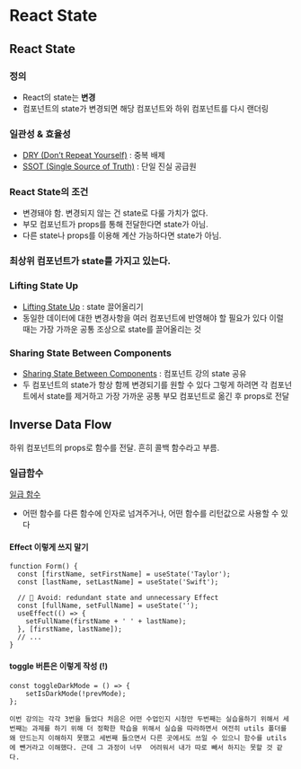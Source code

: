 # React State

## React State

### 정의

* React의 state는 **변경**
* 컴포넌트의 state가 변경되면 해당 컴포넌트와 하위 컴포넌트를 다시 랜더링

### 일관성 & 효율성

* [DRY (Don’t Repeat Yourself)](https://ko.wikipedia.org/wiki/%EC%A4%91%EB%B3%B5%EB%B0%B0%EC%A0%9C) : 중복 배제
* [SSOT (Single Source of Truth)](https://ko.wikipedia.org/wiki/%EB%8B%A8%EC%9D%BC\_%EC%A7%84%EC%8B%A4\_%EA%B3%B5%EA%B8%89%EC%9B%90) : 단일 진실 공급원

### React State의 조건

* 변경돼야 함. 변경되지 않는 건 state로 다룰 가치가 없다.
* 부모 컴포넌트가 props를 통해 전달한다면 state가 아님.
* 다른 state나 props를 이용해 계산 가능하다면 state가 아님.

### 최상위 컴포넌트가 state를 가지고 있는다.

### Lifting State Up

* [Lifting State Up](https://ko.legacy.reactjs.org/docs/lifting-state-up.html) : state 끌어올리기
* 동일한 데이터에 대한 변경사항을 여러 컴포넌트에 반영해야 할 필요가 있다 이럴 때는 가장 가까운 공통 조상으로 state를 끌어올리는 것

### Sharing State Between Components

* [Sharing State Between Components](https://ko.react.dev/learn/sharing-state-between-components) : 컴포넌트 강의 state 공유
* 두 컴포넌트의 state가 항상 함께 변경되기를 원할 수 있다 그렇게 하려면 각 컴포넌트에서 state를 제거하고 가장 가까운 공통 부모 컴포넌트로 옮긴 후 props로 전달

## Inverse Data Flow

하위 컴포넌트의 props로 함수를 전달. 흔히 콜백 함수라고 부름.

### 일급함수

[일급 함수](https://developer.mozilla.org/ko/docs/Glossary/First-class\_Function)

* 어떤 함수를 다른 함수에 인자로 넘겨주거나, 어떤 함수를 리턴값으로 사용할 수 있다



#### Effect 이렇게 쓰지 말기&#x20;

```
function Form() {
  const [firstName, setFirstName] = useState('Taylor');
  const [lastName, setLastName] = useState('Swift');

  // 🔴 Avoid: redundant state and unnecessary Effect
  const [fullName, setFullName] = useState('');
  useEffect(() => {
    setFullName(firstName + ' ' + lastName);
  }, [firstName, lastName]);
  // ...
}
```

#### toggle 버튼은 이렇게 작성 (!)

```
const toggleDarkMode = () => {
    setIsDarkMode(!prevMode);
};
```



`이번 강의는 각각 3번을 들었다 처음은 어떤 수업인지 시청만 두번째는 실습을하기 위해서 세번째는 과제를 하기 위해 더 정확한 학습을 위해서 실습을 따라하면서 여전히 utils 폴더를 왜 만드는지 이해하지 못했고 세번째 들으면서 다른 곳에서도 쓰일 수 있으니 함수를 utils에 뺀거라고 이해했다. 근데 그 과정이 너무  어려워서 내가 따로 빼서 하지는 못할 것 같다.`
